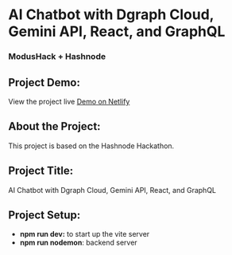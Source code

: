 # AI Chatbot with Dgraph Cloud, Gemini API, React, and GraphQL

### **ModusHack + Hashnode**

## Project Demo:

View the project live [Demo on Netlify](https://hypermodegtp.netlify.app/)

## About the Project:

This project is based on the Hashnode Hackathon.

## Project Title:

 AI Chatbot with Dgraph Cloud, Gemini API, React, and GraphQL

## Project Setup:

- **npm run dev:** to start up the vite server
- **npm run nodemon**: backend server